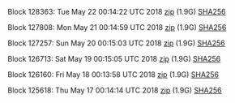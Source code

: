 Block 128363: Tue May 22 00:14:22 UTC 2018 [zip](https://dash-bootstrap.ams3.digitaloceanspaces.com/testnet/2018-05-22/bootstrap.dat.zip) (1.9G) [SHA256](https://dash-bootstrap.ams3.digitaloceanspaces.com/testnet/2018-05-22/sha256.txt)

Block 127808: Mon May 21 00:14:59 UTC 2018 [zip](https://dash-bootstrap.ams3.digitaloceanspaces.com/testnet/2018-05-21/bootstrap.dat.zip) (1.9G) [SHA256](https://dash-bootstrap.ams3.digitaloceanspaces.com/testnet/2018-05-21/sha256.txt)

Block 127257: Sun May 20 00:15:03 UTC 2018 [zip](https://dash-bootstrap.ams3.digitaloceanspaces.com/testnet/2018-05-20/bootstrap.dat.zip) (1.9G) [SHA256](https://dash-bootstrap.ams3.digitaloceanspaces.com/testnet/2018-05-20/sha256.txt)

Block 126713: Sat May 19 00:15:05 UTC 2018 [zip](https://dash-bootstrap.ams3.digitaloceanspaces.com/testnet/2018-05-19/bootstrap.dat.zip) (1.9G) [SHA256](https://dash-bootstrap.ams3.digitaloceanspaces.com/testnet/2018-05-19/sha256.txt)

Block 126160: Fri May 18 00:13:58 UTC 2018 [zip](https://dash-bootstrap.ams3.digitaloceanspaces.com/testnet/2018-05-18/bootstrap.dat.zip) (1.9G) [SHA256](https://dash-bootstrap.ams3.digitaloceanspaces.com/testnet/2018-05-18/sha256.txt)

Block 125618: Thu May 17 00:14:14 UTC 2018 [zip](https://dash-bootstrap.ams3.digitaloceanspaces.com/testnet/2018-05-17/bootstrap.dat.zip) (1.9G) [SHA256](https://dash-bootstrap.ams3.digitaloceanspaces.com/testnet/2018-05-17/sha256.txt)
